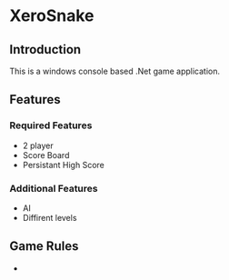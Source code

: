 # XeroSnake

## Introduction

This is a windows console based .Net game application.

## Features

### Required Features

* 2 player
* Score Board
* Persistant High Score

### Additional Features

* AI
* Diffirent levels

## Game Rules

* 
